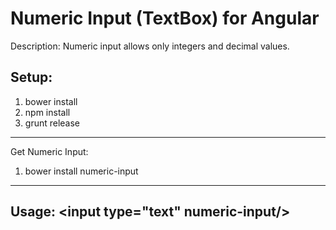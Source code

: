 Numeric Input (TextBox) for Angular
=======================================================

Description:
Numeric input allows only integers and decimal values.

Setup:
-------------------------------------------------------
1. bower install
2. npm install
3. grunt release

-------------------------------------------------------
Get Numeric Input: 

1. bower install numeric-input

--------------------------------------------------------
Usage:
&lt;input type="text" numeric-input/&gt;
-------------------------------------------------------
